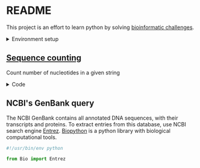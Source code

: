 # README

This project is an effort to learn python by solving [bioinformatic challenges](https://rosalind.info/problems/locations/).

<details>
  <summary>Environment setup</summary>

  > [!IMPORTANT]
  > Assumes the packages manager Conda is already installed on the system
  
  Python is ran inside a conda environment with all the nessessary dependencies installed and contained within. The environment can be setup in multiple ways, here the environment is built from a single file: `environment.yml`
  
  ```yml
  name: bioinformatics
  channels:
    - conda-forge
  dependencies:
    - python
    - marimo
  ```
  
  Create the environment and "jump" into it
  
  ```sh
  conda env create -f environment.yml -n bioinformatics
  conda activate bioinformatics
  
  # In case new dependancies are needed:
  
  # 1. add them to environmental.yml
  # 2. remove the environment
  #conda env remove -n bioinformatics
  
  # 3. install from file again
  #conda env create -f environment.yml -n bioinformatics
  ```
  
  Start a python notebook (marimo)
  
  ```sh
  marimo edit
  ```
</details>

## [Sequence counting](https://rosalind.info/problems/ini/)

Count number of nucleotides in a given string

<details>
  <summary>Code</summary>

  To read a file, use the function `open`.<br>
  Add the statement `with` to close the file after read.<br>
  Use the `read()` method for `open` to read the content.
  
  ```py
  def read_file(file):
    with open(file, "r") as f:
  
      # .strip() drops the last white space
      content = f.read().strip()
    return content
  ```
  
  Count the nucleotides in a DNA string. Instead of hard-coding the nucleotides lets pick out any unique character w/ the function `set()`.
  
  ```py
  def count_character(content):
    # extract the unique characters from the string, keep in alphabetic order
    chars = "".join(sorted(set(content)))
  
    # assign the counted chars to output
    output = ""
  
    # loop over each char and count, save as string w/ whitespace
    for char in chars:
      output += str(content.count(char)) + " "
    
    print(output.strip())
  ```
  
  Finally, let the script take in an argument for the sequence file, instead of hard-coding the path.
  
  ```py
  import sys
  
  # get first argument
  file = sys.argv[1]
  ```
  
  Put it all together
  
  ```sh
  python bin/ini.py data/rosalind_ini.txt
  ```
</details>

## NCBI's GenBank query

The NCBI GenBank contains all annotated DNA sequences, with their transcripts and proteins. To extract entries from this database, use NCBI search engine [Entrez](https://www.ncbi.nlm.nih.gov/search/). [Biopython](https://biopython.org/) is a python library with biological computational tools.

```py
#!/usr/bin/env python

from Bio import Entrez
```
